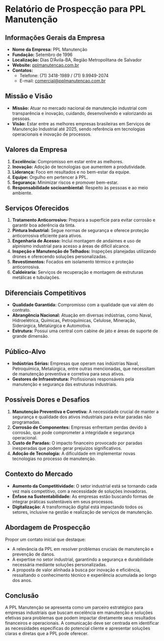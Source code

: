 # Relatório de Prospecção para PPL Manutenção

## Informações Gerais da Empresa
- **Nome da Empresa:** PPL Manutenção
- **Fundação:** Setembro de 1996
- **Localização:** Dias D’Ávila-BA, Região Metropolitana de Salvador
- **Website:** [pplmanutencao.com.br](https://pplmanutencao.com.br)
- **Contatos:**
  - Telefone: (71) 3418-1989 / (71) 9.9949-2074
  - E-mail: comercial@pplmanutencao.com.br

## Missão e Visão
- **Missão:** Atuar no mercado nacional de manutenção industrial com transparência e inovação, cuidando, desenvolvendo e valorizando as pessoas.
- **Visão:** Estar entre as melhores empresas brasileiras em Serviços de Manutenção Industrial até 2025, sendo referência em tecnologias operacionais e inovação de processos.

## Valores da Empresa
1. **Excelência:** Compromisso em estar entre as melhores.
2. **Inovação:** Adoção de tecnologias que aumentem a produtividade.
3. **Liderança:** Foco em resultados e no bem-estar da equipe.
4. **Equipe:** Orgulho em pertencer à PPL.
5. **Segurança:** Minimizar riscos e promover bem-estar.
6. **Responsabilidade socioambiental:** Respeito às pessoas e ao meio ambiente.

## Serviços Oferecidos
1. **Tratamento Anticorrosivo:** Prepara a superfície para evitar corrosão e garantir boa aderência da tinta.
2. **Pintura Industrial:** Segue normas de segurança e oferece proteção anticorrosiva eficiente para ativos.
3. **Engenharia de Acesso:** Inclui montagem de andaimes e uso de alpinismo industrial para acesso a áreas de difícil alcance.
4. **Inspeção e Manutenção de Telhados:** Inspeções planejadas utilizando drones e oferecendo soluções personalizadas.
5. **Revestimentos:** Focados em isolamento térmico e proteção anticorrosiva.
6. **Caldeiraria:** Serviços de recuperação e montagem de estruturas metálicas e tubulações.

## Diferenciais Competitivos
- **Qualidade Garantida:** Compromisso com a qualidade que vai além do contrato.
- **Abrangência Nacional:** Atuação em diversas indústrias, como Naval, Hidroelétrica, Químicas, Petroquímicas, Celulose, Mineração, Siderúrgica, Metalúrgica e Automotiva.
- **Estrutura:** Possui uma central com cabine de jato e áreas de suporte de grande dimensão.

## Público-Alvo
- **Indústrias Sérias:** Empresas que operam nas indústrias Naval, Petroquímica, Metalúrgica, entre outras mencionadas, que necessitam de manutenção preventiva e corretiva para seus ativos.
- **Gestores de Infraestrutura:** Profissionais responsáveis pela manutenção e segurança das estruturas industriais.

## Possíveis Dores e Desafios
1. **Manutenção Preventiva e Corretiva:** A necessidade crucial de manter a segurança e qualidade dos ativos industriais para evitar paradas não programadas.
2. **Corrosão de Componentes:** Empresas enfrentam perdas devido à corrosão, que pode comprometer a integridade e segurança operacional.
3. **Custo de Paradas:** O impacto financeiro provocado por paradas inesperadas que podem gerar prejuízos significativos.
4. **Adoção de Tecnologia:** A dificuldade em implementar novas tecnologias no processo de manutenção.

## Contexto do Mercado
- **Aumento da Competitividade:** O setor industrial está se tornando cada vez mais competitivo, com a necessidade de soluções inovadoras.
- **Ênfase na Sustentabilidade:** As empresas estão buscando formas de integrar práticas sustentáveis em seus processos.
- **Digitalização:** A transformação digital está impactando todos os setores, inclusive na gestão e realização de serviços de manutenção.

## Abordagem de Prospecção
Propor um contato inicial que destaque:
- A relevância da PPL em resolver problemas cruciais de manutenção e prevenção de danos.
- A expertise no setor industrial, garantindo a segurança e durabilidade necessária mediante soluções personalizadas.
- A proposta de valor alinhada à busca por inovação e eficiência, ressaltando o conhecimento técnico e experiência acumulada ao longo dos anos.

## Conclusão
A PPL Manutenção se apresenta como um parceiro estratégico para empresas industriais que buscam excelência em manutenção e soluções efetivas para problemas que podem impactar diretamente seus resultados financeiros e operacionais. A comunicação deve ser centrada em identificar as necessidades específicas do potencial cliente e apresentar soluções claras e diretas que a PPL pode oferecer.